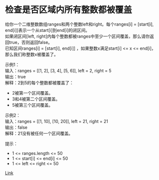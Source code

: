 <h1>检查是否区域内所有整数都被覆盖</h1>

给你一个二维整数数组ranges和两个整数left和right。每个ranges[i] = [start[i], end[i]]表示一个从start[i]到end[i]的闭区间。</br>
如果闭区间[left, right]内每个整数都被ranges中至少一个区间覆盖，那么请你返回true，否则返回false。</br>
已知区间ranges[i] = [start[i], end[i]] ，如果整数x满足start[i] <= x <= end[i]，那么我们称整数x被覆盖了。</br>

示例1：</br>
输入：ranges = [[1, 2], [3, 4], [5, 6]], left = 2, right = 5</br>
输出：true</br>
解释：2到5的每个整数都被覆盖了：</br>
- 2被第一个区间覆盖。</br>
- 3和4被第二个区间覆盖。</br>
- 5被第三个区间覆盖。</br>

示例2：</br>
输入：ranges = [[1, 10], [10, 20]], left = 21, right = 21</br>
输出：false</br>
解释：21没有被任何一个区间覆盖。</br>

提示：
- 1 <= ranges.length <= 50
- 1 <= start[i] <= end[i] <= 50
- 1 <= left <= right <= 50

[Link](https://leetcode-cn.com/problems/check-if-all-the-integers-in-a-range-are-covered/)